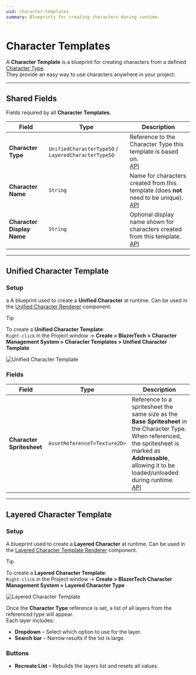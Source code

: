```yaml
---
uid: character-templates
summary: Blueprints for creating characters during runtime.
---
```


# Character Templates

A **Character Template** is a blueprint for creating characters from a defined [Character Type](xref:character-types).  
They provide an easy way to use characters anywhere in your project.

---

## Shared Fields

Fields required by all **Character Templates**.

| Field | Type | Description |
|-------|------|-------------|
| **Character Type** | `UnifiedCharacterTypeSO` / `LayeredCharacterTypeSO` | Reference to the Character Type this template is based on.<br>[API](xref:BlazerTech.CharacterManagement.Characters.CharacterTemplateBaseSO`2.CharacterType) |
| **Character Name** | `String` | Name for characters created from this template (does **not** need to be unique).<br>[API](xref:BlazerTech.CharacterManagement.Characters.CharacterTemplateBaseSO`2.CharacterName) |
| **Character Display Name** | `String` | Optional display name shown for characters created from this template.<br>[API](xref:BlazerTech.CharacterManagement.Characters.CharacterTemplateBaseSO`2.CharacterDisplayName) |

---

## Unified Character Template

### Setup
a
A blueprint used to create a **Unified Character** at runtime. Can be used in the [Unified Character Renderer](xref:character-usage#unified-character-template-renderer) component.

> [!TIP]  
> To create a **Unified Character Template**:  
> `Right-click` in the Project window → **Create > BlazerTech > Character Management System > Character Templates > Unified Character Template**

![Unified Character Template](~/images/character-templates//unified-character-template.png)

### Fields

| Field | Type | Description |
|-------|------|-------------|
| **Character Spritesheet** | `AssetReferenceT<Texture2D>` | Reference to a spritesheet the same size as the **Base Spritesheet** in the Character Type. When referenced, the spritesheet is marked as **Addressable**, allowing it to be loaded/unloaded during runtime.<br>[API](xref:BlazerTech.CharacterManagement.Characters.UnifiedCharacterTemplateSO.CharacterSpritesheet) |

---

## Layered Character Template

### Setup

A blueprint used to create a **Layered Character** at runtime. Can be used in the [Layered Character Template Renderer](xref:character-usage#layered-character-template-renderer) component.

> [!TIP]  
> To create a **Layered Character Template**:  
> `Right-click` in the Project window → **Create > BlazerTech Character Management System > Layered Character Type**

![Layered Character Template](~/images/character-templates//layered-character-template.png)

Once the **Character Type** reference is set, a list of all layers from the referenced type will appear.  
Each layer includes:  
- **Dropdown** – Select which option to use for the layer.  
- **Search bar** – Narrow results if the list is large.  

### Buttons
- **Recreate List** – Rebuilds the layers list and resets all values.  
<!-- - **Validate Character Template** – Logs whether the template is valid (`true/false`). -->